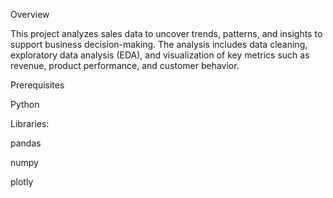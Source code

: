 Overview

This project analyzes sales data to uncover trends, patterns, and insights to support business decision-making. The analysis includes data cleaning, exploratory data analysis (EDA), and visualization of key metrics such as revenue, product performance, and customer behavior.



Prerequisites

Python 

Libraries:


pandas



numpy



plotly
